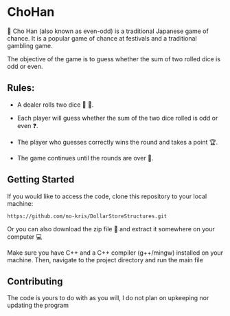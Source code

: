 # ChoHan
 

:money_with_wings: Cho Han (also known as even-odd) is a traditional Japanese game of chance. It is a popular game of chance at festivals and a traditional gambling game.

The objective of the game is to guess whether the sum of two rolled dice is odd or even.

## Rules:

* A dealer rolls two dice :game_die: :game_die:.

* Each player will guess whether the sum of the two dice rolled is odd or even :question:.

* The player who guesses correctly wins the round and takes a point :trophy:.

* The game continues until the rounds are over :repeat:.

## Getting Started

If you would like to access the code, clone this repository to your local machine:
```
https://github.com/no-kris/DollarStoreStructures.git
```
Or you can also download the zip file :file_folder: and extract it somewhere on your computer :computer:

Make sure you have C++ and a C++ compiler (g++/mingw) installed on your machine. Then, navigate to the project directory and run the main file

## Contributing

The code is yours to do with as you will, I do not plan on upkeeping nor updating the program
